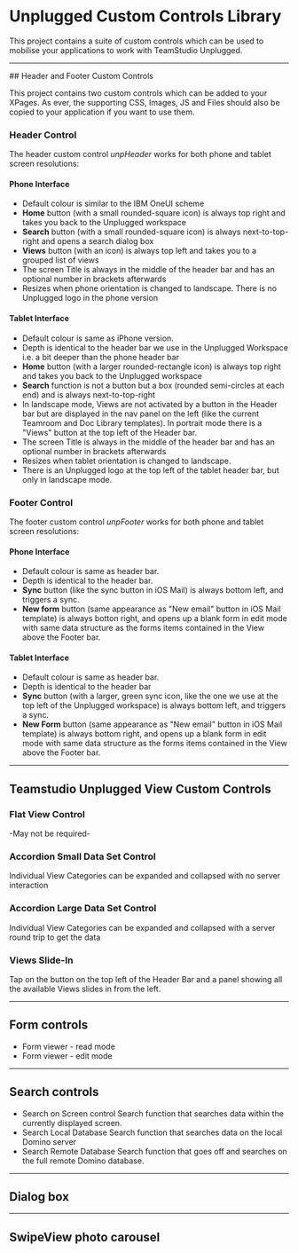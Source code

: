 # Unplugged Custom Controls Library
This project contains a suite of custom controls which can be used to mobilise your applications to work with TeamStudio Unplugged.

* * *

## Header and Footer Custom Controls

This project contains two custom controls which can be added to your XPages. As ever, the supporting CSS, Images, JS and Files should also be copied to your application if you want to use them.

### Header Control
The header custom control *unpHeader* works for both phone and tablet screen resolutions:

#### Phone Interface
  * Default colour is similar to the IBM OneUI scheme
  * **Home** button (with a small rounded-square icon) is always top right and takes you back to the Unplugged workspace
  * **Search** button (with a small rounded-square icon) is always next-to-top-right and opens a search dialog box
  * **Views** button (with an icon) is always top left and takes you to a grouped list of views
  * The screen Title is always in the middle of the header bar and has an optional number in brackets afterwards
  * Resizes when phone orientation is changed to landscape. There is no Unplugged logo in the phone version

#### Tablet Interface
  * Default colour is same as iPhone version.
  * Depth is identical to the header bar we use in the Unplugged Workspace i.e. a bit deeper than the phone header bar
  * **Home** button (with a larger rounded-rectangle icon) is always top right and takes you back to the Unplugged workspace
  * **Search** function is not a button but a box (rounded semi-circles at each end) and is always next-to-top-right 
  * In landscape mode, Views are not activated by a button in the Header bar but are displayed in the nav panel on the left (like the current Teamroom and Doc Library templates).  In portrait mode there is a "Views" button at the top left of the Header bar.
  * The screen Title is always in the middle of the header bar and has an optional number in brackets afterwards
  * Resizes when tablet orientation is changed to landscape.
  * There is an Unplugged logo at the top left of the tablet header bar, but only in landscape mode.

### Footer Control
The footer custom control *unpFooter* works for both phone and tablet screen resolutions:

#### Phone Interface
  * Default colour is same as header bar.
  * Depth is identical to the header bar.
  * **Sync** button (like the sync button in iOS Mail) is always bottom left, and triggers a sync.
  * **New form** button (same appearance as "New email" button in iOS Mail template) is always botton right, and opens up a blank form in edit mode with same data structure as the forms items contained in the View above the Footer bar.

#### Tablet Interface
  * Default colour is same as header bar.
  * Depth is identical to the header bar 
  * **Sync** button (with a larger, green sync icon, like the one we use at the top left of the Unplugged workspace) is always bottom left, and triggers a sync.
  * **New Form** button (same appearance as "New email" button in iOS Mail template) is always bottom right, and opens up a blank form in edit mode with same data structure as the forms items contained in the View above the Footer bar.

* * *

## Teamstudio Unplugged View Custom Controls

### Flat View Control
-May not be required-

### Accordion Small Data Set Control
Individual View Categories can be expanded and collapsed with no server interaction

### Accordion Large Data Set Control
Individual View Categories can be expanded and collapsed with a server round trip to get the data

### Views Slide-In
Tap on the button on the top left of the Header Bar and a panel showing all the available Views slides in from the left.

* * *

## Form controls
  * Form viewer - read mode
  * Form viewer - edit mode

* * *

## Search controls
  * Search on Screen control
Search function that searches data within the currently displayed screen.
  * Search Local Database
Search function that searches data on the local Domino server
  * Search Remote Database
Search function that goes off and searches on the full remote Domino database.

* * *

## Dialog box

* * *

## SwipeView photo carousel